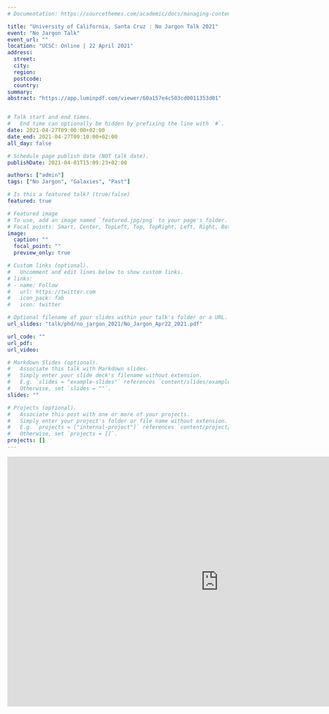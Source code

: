 ```yaml
---
# Documentation: https://sourcethemes.com/academic/docs/managing-content/

title: "University of California, Santa Cruz : No Jargon Talk 2021"
event: "No Jargon Talk"
event_url: ""
location: "UCSC: Online | 22 April 2021"
address:
  street:
  city:
  region:
  postcode:
  country:
summary:
abstract: "https://app.luminpdf.com/viewer/60a157e4c503cd0011353d01"


# Talk start and end times.
#   End time can optionally be hidden by prefixing the line with `#`.
date: 2021-04-27T09:00:00+02:00
date_end: 2021-04-27T09:10:00+02:00
all_day: false

# Schedule page publish date (NOT talk date).
publishDate: 2021-04-01T15:09:23+02:00

authors: ["admin"]
tags: ["No Jargon", "Galaxies", "Past"]

# Is this a featured talk? (true/false)
featured: true

# Featured image
# To use, add an image named `featured.jpg/png` to your page's folder.
# Focal points: Smart, Center, TopLeft, Top, TopRight, Left, Right, BottomLeft, Bottom, BottomRight.
image:
  caption: ""
  focal_point: ""
  preview_only: true

# Custom links (optional).
#   Uncomment and edit lines below to show custom links.
# links:
# - name: Follow
#   url: https://twitter.com
#   icon_pack: fab
#   icon: twitter

# Optional filename of your slides within your talk's folder or a URL.
url_slides: "talk/phd/no_jargon_2021/No_Jargon_Apr22_2021.pdf"

url_code: ""
url_pdf:
url_video:

# Markdown Slides (optional).
#   Associate this talk with Markdown slides.
#   Simply enter your slide deck's filename without extension.
#   E.g. `slides = "example-slides"` references `content/slides/example-slides.md`.
#   Otherwise, set `slides = ""`.
slides: ""

# Projects (optional).
#   Associate this post with one or more of your projects.
#   Simply enter your project's folder or file name without extension.
#   E.g. `projects = ["internal-project"]` references `content/project/deep-learning/index.md`.
#   Otherwise, set `projects = []`.
projects: []
---
```


<iframe src="https://app.luminpdf.com/viewer/60a157e4c503cd0011353d01" frameborder="0" width="960" height="569" allowfullscreen="true" mozallowfullscreen="true" webkitallowfullscreen="true"></iframe>
